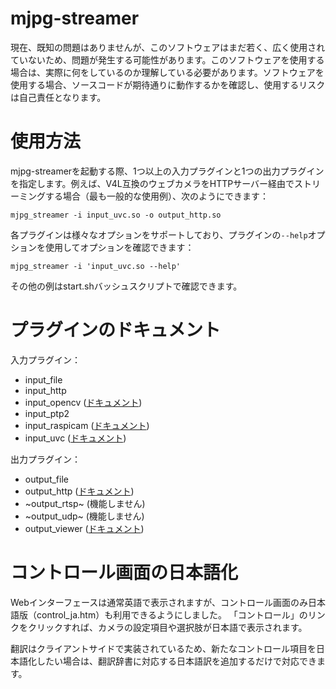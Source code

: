 mjpg-streamer
=============

現在、既知の問題はありませんが、このソフトウェアはまだ若く、広く使用されていないため、問題が発生する可能性があります。このソフトウェアを使用する場合は、実際に何をしているのか理解している必要があります。ソフトウェアを使用する場合、ソースコードが期待通りに動作するかを確認し、使用するリスクは自己責任となります。


使用方法
=====

mjpg-streamerを起動する際、1つ以上の入力プラグインと1つの出力プラグインを指定します。例えば、V4L互換のウェブカメラをHTTPサーバー経由でストリーミングする場合（最も一般的な使用例）、次のようにできます：

	mjpg_streamer -i input_uvc.so -o output_http.so

各プラグインは様々なオプションをサポートしており、プラグインの`--help`オプションを使用してオプションを確認できます：

	mjpg_streamer -i 'input_uvc.so --help'


その他の例はstart.shバッシュスクリプトで確認できます。

プラグインのドキュメント
====================

入力プラグイン：

* input_file
* input_http
* input_opencv ([ドキュメント](plugins/input_opencv/README.md))
* input_ptp2
* input_raspicam ([ドキュメント](plugins/input_raspicam/README.md))
* input_uvc ([ドキュメント](plugins/input_uvc/README.md))

出力プラグイン：

* output_file
* output_http ([ドキュメント](plugins/output_http/README.md))
* ~output_rtsp~ (機能しません)
* ~output_udp~ (機能しません)
* output_viewer ([ドキュメント](plugins/output_viewer/README.md))

コントロール画面の日本語化
====================

Webインターフェースは通常英語で表示されますが、コントロール画面のみ日本語版（control_ja.htm）も利用できるようにしました。
「コントロール」のリンクをクリックすれば、カメラの設定項目や選択肢が日本語で表示されます。

翻訳はクライアントサイドで実装されているため、新たなコントロール項目を日本語化したい場合は、翻訳辞書に対応する日本語訳を追加するだけで対応できます。